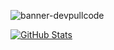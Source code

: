 ![banner-devpullcode](https://github.com/devpullcode/devpullcode/assets/146923133/92a9efba-8cbd-400b-85e2-724a79a10992)

[![GitHub Stats](https://github-readme-stats.vercel.app/api?username=devpullcode)](https://github.com/tu-username/github-readme-stats)
